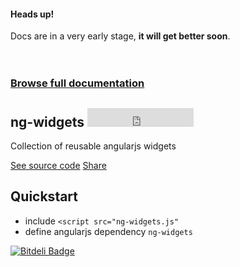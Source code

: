 <section>
  <div class="alert alert-info">
    <h4>Heads up!</h4>
    Docs are in a very early stage, <strong>it will get better soon</strong>.
  </div>
  <br><br>
  <h3 class="doc-link"><a href="http://tomsik.cz/ng-widgets/docs/">Browse full documentation</a></h3>
  <h1>
    ng-widgets
    <iframe src="https://ghbtns.com/github-btn.html?user=cztomsik&amp;repo=ng-widgets&amp;type=watch&amp;count=true&amp;size=large" allowtransparency="true" frameborder="0" scrolling="0" width="170" height="30"></iframe>
  </h1>
  <p class="lead">Collection of reusable angularjs widgets</p>
  <p>
    <a href="https://github.com/cztomsik/ng-widgets/blob/master/index.js" class="btn btn-primary btn-lg">See source code</a>
    <a href="https://twitter.com/share?url=https://github.com/cztomsik/ng-widgets" class="btn btn-default btn-lg">Share</a>
  </p>
</section>

<section>
  <h1>Quickstart</h1>
  <ul>
    <li>include <code>&lt;script src="ng-widgets.js"</code></li>
    <li>define angularjs dependency <code>ng-widgets</code></li>
  </ul>
</section>

[![Bitdeli Badge](https://d2weczhvl823v0.cloudfront.net/cztomsik/ng-widgets/trend.png)](https://bitdeli.com/free "Bitdeli Badge")